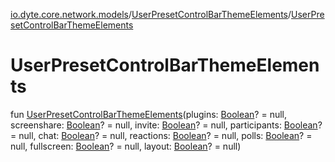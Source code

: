[io.dyte.core.network.models](../index.md)/[UserPresetControlBarThemeElements](index.md)/[UserPresetControlBarThemeElements](-user-preset-control-bar-theme-elements.md)

# UserPresetControlBarThemeElements


fun [UserPresetControlBarThemeElements](-user-preset-control-bar-theme-elements.md)(plugins: [Boolean](https://kotlinlang.org/api/latest/jvm/stdlib/kotlin/-boolean/index.html)? = null, screenshare: [Boolean](https://kotlinlang.org/api/latest/jvm/stdlib/kotlin/-boolean/index.html)? = null, invite: [Boolean](https://kotlinlang.org/api/latest/jvm/stdlib/kotlin/-boolean/index.html)? = null, participants: [Boolean](https://kotlinlang.org/api/latest/jvm/stdlib/kotlin/-boolean/index.html)? = null, chat: [Boolean](https://kotlinlang.org/api/latest/jvm/stdlib/kotlin/-boolean/index.html)? = null, reactions: [Boolean](https://kotlinlang.org/api/latest/jvm/stdlib/kotlin/-boolean/index.html)? = null, polls: [Boolean](https://kotlinlang.org/api/latest/jvm/stdlib/kotlin/-boolean/index.html)? = null, fullscreen: [Boolean](https://kotlinlang.org/api/latest/jvm/stdlib/kotlin/-boolean/index.html)? = null, layout: [Boolean](https://kotlinlang.org/api/latest/jvm/stdlib/kotlin/-boolean/index.html)? = null)

